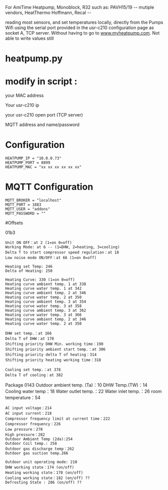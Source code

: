 For AmiTime Heatpump, Monoblock, R32
such as: PAVH15/19 -- mutiple vendors, HeatThermo Hoffmann, Recal --  

reading most sensors, and set temperatures locally, directly from the Pumps Wifi using the serial port provided in the usr-c210 configuration page as socket A, TCP server.
Without having to go to  www.myheatpump.com.
Not able to write values still

#  heatpump.py


# modify in script :

your MAC address

Your usr-c210 ip

your usr-c210 open port (TCP server)

MQTT address and name/password


# Configuration
	HEATPUMP_IP = "10.0.0.73"
	HEATPUMP_PORT = 8899
	HEATPUMP_MAC = "xx xx xx xx xx xx"

# MQTT Configuration
	MQTT_BROKER = "localhost"
	MQTT_PORT = 1883
	MQTT_USER = "addons"
	MQTT_PASSWORD = ""

#Offsets
	
01b3

	Unit ON OFF：at 2 (1=on 0=off)
	Working Mode: at 6 -- (1=DHW, 2=heating, 3=cooling)
	Delta T to start compressor speed regulation：at 18
	Low noise mode ON/OFF：at 66 (1=on 0=off)

	Heating set Temp: 246 
	Delta of Heating: 250

	Heating Curve: 330 (1=on 0=off)
	Heating curve ambient temp. 1 at 338
	Heating curve water temp. 1 at 342
	Heating curve ambient temp. 2 at 346
	Heating curve water temp. 2 at 350
	Heating curve ambient temp. 3 at 354
	Heating curve water temp. 3 at 358
	Heating curve ambient temp. 3 at 362
	Heating curve water temp. 3 at 366
	Heating curve ambient temp. 2 at 346
	Heating curve water temp. 2 at 350

	DHW set temp.：at 166
	Delta T of DHW：at 170
	Shifting priority DHW Min. working time：190
	Shifting priority ambient start temp.：at 306
	Shifting priority delta T of heating：314
	Shifting priority heating working time：318

	Cooling set temp.：at 378
	Delta T of cooling：at 382

Package 0143
	Outdoor ambient temp. (Ta)：10
	DHW Temp.(TW)：14
	Cooling water temp：18
	Water outlet temp.：22
	Water inlet temp.：26
	room temperature：54

	AC input voltage：214
	AC input current：218
	Compressor frequency limit at current time：222
	Compressor frequency：226
	Low pressure：278
	High pressure：282
	Outdoor Ambient Temp (2da):254
	Outdoor Coil temp.: 258
	Outdoor gas discharge temp：262
	Outdoor gas suction temp.266

	Outdoor unit operating mode: 210
	DHW working state：174 (on/off)  
	Heating working state：178 (on/off) 
	Cooling working state：182 (on/off) ??
	Defrosting State : 286 (on/off) ??



